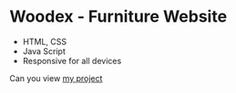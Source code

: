 # Woodex - Furniture Website
- HTML, CSS
- Java Script
- Responsive for all devices

Can you view [my project](https://panchenkonaz.github.io/landing-page__furniture/)


